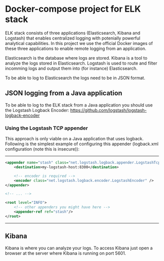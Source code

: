 # Docker-compose project for ELK stack
ELK stack consists of three applications (Elasticsearch, Kibana and Logstash) that enables centralized logging with potenially powerful analytical capabilities. 
In this project we use the official Docker images of these three applications to enable remote logging from an application.

Elasticsearch is the database where logs are stored. Kibana is a tool to analyze the logs stored in Elasticsearch. Logstash is used to route and filter incomming logs and output them into (for instance) Elasticsearch.

To be able to log to Elasticsearch the logs need to be in JSON format.

## JSON logging from a Java application
To be able to log to the ELK stack from a Java application you should use the Logstash Logback Encoder: https://github.com/logstash/logstash-logback-encoder

### Using the Logstash TCP appender
This approach is only viable on a Java application that uses logback.
Following is the simplest example of configuring this appender (logback.xml configuration (note this is insecure)):

---
```xml
<appender name="stash" class="net.logstash.logback.appender.LogstashTcpSocketAppender">
    <destination>my-logstash-host:8300</destination>

    <!-- encoder is required -->
    <encoder class="net.logstash.logback.encoder.LogstashEncoder" />
</appender>

<!-- ... -->

<root level="INFO">
    <!-- other appenders you might have here -->
    <appender-ref ref="stash"/>
</root>
```
---

## Kibana
Kibana is where you can analyze your logs. To access Kibana just open a browser at the server where Kibana is running on port 5601.

